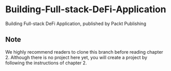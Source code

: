 # Building-Full-stack-DeFi-Application
Building Full-stack DeFi Application, published by Packt Publishing

## Note

We highly recommend readers to clone this branch before reading chapter 2. Although there is no project here yet, you will create a project by following the instructions of chapter 2.
